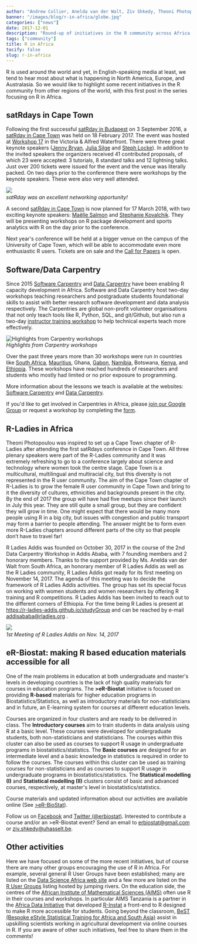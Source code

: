 ```yaml
---
author: "Andrew Collier, Anelda van der Walt, Ziv Shkedy, Theoni Photopoulou, Margareth Gfrerer and Heather Turner"
banner: "/images/blog/r-in-africa/globe.jpg"
categories: ["news"]
date: 2017-12-01
description: "Round-up of initiatives in the R community across Africa."
tags: ["community"]
title: R in Africa
tocify: false
slug: r-in-africa
---
```


R is used around the world and yet, in English-speaking media at least, we tend 
to hear most about what is happening in North America, Europe, and Australasia.
So we would like to highlight some recent initiatives in the R 
community from other regions of the world, with this first post in the series 
focusing on R in Africa.

<!--more--> 

## satRdays in Cape Town

Following the first successful 
[satRday in Budapest](http://budapest.satrdays.org/) on 3 September 2016, a 
[satRday in Cape Town](http://capetown2017.satrdays.org/) was held on 
18 February 2017. The event was hosted at 
[Workshop 17](http://workshop17.co.za/) in the Victoria & Alfred Waterfront. 
There were three great keynote speakers 
([Jenny Bryan](https://twitter.com/JennyBryan), 
[Julia Silge](https://twitter.com/juliasilge) and 
[Steph Locke](https://twitter.com/SteffLocke)). In addition to the invited 
speakers the organizers received 41 contributed proposals, of which 23 were 
accepted: 3 tutorials, 8 standard talks and 12 lightning talks. Just over 200 
tickets were issued for the event and the venue was literally packed. On two 
days prior to the conference there were workshops by the keynote speakers. 
These were also very well attended.

![](/images/blog/r-in-africa/D3S_6897.JPG)
*<br/>satRday was an excellent networking opportunity!*

A second [satRday in Cape Town](http://capetown2018.satrdays.org/) is now
planned for 17 March 2018, with two exciting keynote speakers: [Maëlle Salmon](https://twitter.com/maelle) and 
[Stephanie Kovalchik](https://twitter.com/StatsOnTheT). 
They will be presenting workshops on R package development and sports analytics
with R on the day prior to the conference.

Next year's conference will be held at a bigger venue on the campus of the 
University of Cape Town, which will be able to accommodate even more 
enthusiastic R users. Tickets are on sale and the 
[Call for Papers](https://www.papercall.io/satrday-cape-town-2018) is open.

## Software/Data Carpentry

Since 2015 [Software Carpentry](https://software-carpentry.org/) and 
[Data Carpentry](http://www.datacarpentry.org/) have been enabling R capacity
development in Africa. Software and Data Carpentry host two-day workshops 
teaching researchers and postgraduate students foundational skills to assist 
with better research software development and data analysis respectively. 
The Carpentries are global non-profit volunteer organisations that not only 
teach tools like R, Python, SQL, and git/Github, but also run a two-day 
[instructor training workshop](https://carpentries.github.io/instructor-training/) 
to help technical experts teach more effectively.

![Highlights from Carpentry workshops](/images/blog/r-in-africa/carpentries.jpg)
*<br/>Highlights from Carpentry workshops*

Over the past three years more than 30 workshops were run in countries like 
[South Africa](https://software-carpentry.org/blog/2017/05/instructor-training-south-africa.html), 
[Mauritius](https://software-carpentry.org/blog/2017/09/mauritius.html), Ghana,
[Gabon](https://software-carpentry.org/blog/2017/09/mauritius.html),
[Namibia](https://software-carpentry.org/blog/2017/09/namibia.html), Botswana,
[Kenya](http://www.datacarpentry.org/blog/tdwg/), and
[Ethiopia](https://software-carpentry.org/blog/2017/09/ethiopia.html). These 
workshops have reached hundreds of researchers and students who mostly had 
limited or no prior exposure to programming. 

More information about the lessons we teach is available at the websites: 
[Software Carpentry](https://software-carpentry.org/lessons/) and 
[Data Carpentry](http://www.datacarpentry.org/lessons/).

If you'd like to get involved in Carpentries in Africa, please
[join our Google Group](https://groups.google.com/forum/#!forum/swc-za) or 
request a workshop by completing the [form](https://software-carpentry.org/workshops/request/).

## R-Ladies in Africa

Theoni Photopoulou was inspired to set up a Cape Town chapter of R-Ladies after
attending the first satRdays conference in Cape Town. All three plenary speakers
were part of the R-Ladies community and it was extremely refreshing to go to a
conference largely about science and technology where women took the centre 
stage. Cape Town is a multicultural, multilingual and multiracial city, but this
diversity is not represented in the R user community. The aim of the Cape Town 
chapter of R-Ladies is to grow the female R user community in Cape Town and
bring to it the diversity of cultures, ethnicities and backgrounds present in 
the city. By the end of 2017 the group will have had five meetups since their 
launch in July this year. They are still quite a small group, but they are 
confident they will grow in time. One might expect that there would be 
many more people using R in a big city, but issues with congestion and public
transport may form a barrier to people attending. The answer might be to form
even more R-Ladies chapters around different parts of the city so that people
don’t have to travel far!

R Ladies Addis was founded on October 30, 2017 in the course of the 2nd Data 
Carpentry Workshop in Addis Ababa, with 7 founding members and 2 honorary 
members. Thanks to the support provided by Ms. Anelda van der Walt from 
South Africa, an honorary member of R Ladies Addis as well as the R Ladies 
community, R Ladies Addis got ready for its first meeting on November 14, 2017. 
The agenda of this meeting was to decide the framework of R 
Ladies Addis activities. The group has set its special focus on working 
with women students and women researchers by offering R training and R
competitions. R Ladies Addis has been invited to reach out to the different 
corners of Ethiopia. For the time being R Ladies is present at 
https://r-ladies-addis.github.io/studyGroup and can be reached by e-mail
addisababa@rladies.org .

![](/images/blog/r-in-africa/r-ladies-addis-ababa.png)
*<br/>1st Meeting of R Ladies Addis on Nov. 14, 2017*

## eR-Biostat: making R based education materials accessible for all

One of the main problems in education at both undergraduate and master's 
levels in developing countries is the lack of high quality materials 
for courses in education programs. The **>eR-Biostat** initiative is focused on 
providing **R-based** materials for higher education programs in
Biostatistics/Statistics, as well as introductory materials for 
non-statisticians and in future, an E-learning system for courses at different 
education levels.

Courses are organized in four clusters and are ready to be delivered in class. 
The **Introductory courses** aim to train students in data analysis using R at a 
basic level. These courses were developed for undergraduate students, both 
non-statisticians and statisticians. The courses within this cluster can also 
be used as courses to support R usage in undergraduate programs in
biostatistics/statistics. The **Basic courses** are designed for an 
intermediate level and a basic knowledge in statistics is required in order to 
follow the courses. The courses within this cluster can be used as training
courses for non-statisticians and as courses to support R usage in 
undergraduate programs in biostatistics/statistics. The 
**Statistical modelling (I)** and **Statistical modelling (II)** clusters
consist of basic and advanced courses, respectively, at master's level in 
biostatistics/statistics.

Course materials and updated information about our activities are available 
online (See [>eR-BioStat](https://er-biostat.github.io/Courses/)).

Follow us on [Facebook](https://www.facebook.com/ER-BioStat-1463845487001786/) 
and [Twitter (@erbiostat)](https://twitter.com/erbiostat). Interested to 
contribute a course and/or an >eR-Biostat event? Send an email to 
erbiostat@gmail.com or ziv.shkedy@uhasselt.be.

## Other activities

Here we have focused on some of the more recent initiatives, but of 
course there are many other groups encouraging the use of R in Africa. For 
example, several general R User Groups have been established; many are listed 
on the [Data Science Africa web site](http://datascience-africa.org/) and a few 
more are listed on the [R User Groups](https://jumpingrivers.github.io/meetingsR/r-user-groups.html) 
listing hosted by jumping rivers. On the education side, the centres of the 
[African Institute of Mathematical Sciences (AIMS)](https://www.nexteinstein.org/) 
often use R in their courses and workshops. In particular AIMS Tanzania is a 
partner in the 
[Africa Data Initiative](http://www.africanmathsinitiative.net/blog/initiatives/african-data-initiative/) 
that developed [R-Instat](http://r-instat.org/index.html) a front-end to R 
designed to make R more accessible for students. Going beyond 
the classroom, 
[BeST (Bespoke eStyle Statistical Training for Africa and South Asia)](http://yieldingresults.org/) assist in upskilling scientists working in
agricultural development via online courses in R. If you are aware of other 
such initiatives, feel free to share them in the comments!


